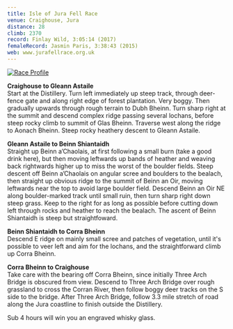 ```yaml
---
title: Isle of Jura Fell Race
venue: Craighouse, Jura
distance: 28
climb: 2370
record: Finlay Wild, 3:05:14 (2017)
femaleRecord: Jasmin Paris, 3:38:43 (2015)
web: www.jurafellrace.org.uk
---
```

[![Race Profile](http://chris-upson.com/raceprofiles/JuraProfile_tn.jpg)](http://chris-upson.com/raceprofiles/JuraProfile.jpg)

**Craighouse to Gleann Astaile**  
Start at the Distillery. Turn left immediately up steep track, through deer-fence gate and along right edge of forest plantation. Very boggy. Then gradually upwards through rough terrain to Dubh Bheinn. Turn sharp right at the summit and descend complex ridge passing several lochans, before steep rocky climb to summit of Glas Bheinn. Traverse west along the ridge to Aonach Bheinn. Steep rocky heathery descent to Gleann Astaile.

**Gleann Astaile to Beinn Shiantaidh**  
Straight up Beinn a’Chaolais, at first following a small burn (take a good drink here), but then moving leftwards up bands of heather and weaving back rightwards higher up to miss the worst of the boulder fields. Steep descent off Beinn a’Chaolais on angular scree and boulders to the bealach, then straight up obvious ridge to the summit of Beinn an Oir, moving leftwards near the top to avoid large boulder field. Descend Beinn an Oir NE along boulder-marked track until small ruin, then turn sharp right down steep grass. Keep to the right for as long as possible before cutting down left through rocks and heather to reach the bealach. The ascent of Beinn Shiantaidh is steep but straightfoward.  
  
**Beinn Shiantaidh to Corra Bheinn**  
Descend E ridge on mainly small scree and patches of vegetation, until it's possible to veer left and aim for the lochans, and the straightforward climb up Corra Bheinn.  
  
**Corra Bheinn to Craighouse**  
Take care with the bearing off Corra Bheinn, since initially Three Arch Bridge is obscured from view. Descend to Three Arch Bridge over rough grassland to cross the Corran River, then follow boggy deer tracks on the S side to the bridge. After Three Arch Bridge, follow 3.3 mile stretch of road along the Jura coastline to finish outside the Distillery.

Sub 4 hours will win you an engraved whisky glass.
